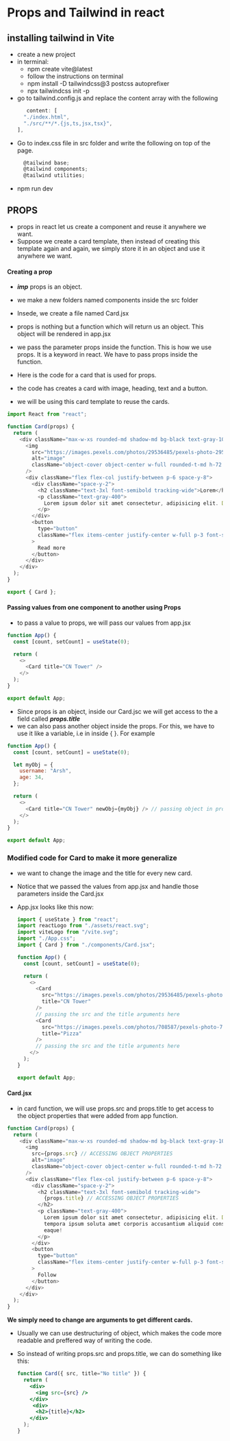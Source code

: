 # Props and Tailwind in react

## installing tailwind in Vite

- create a new project
- in terminal:
  - npm create vite@latest
  - follow the instructions on terminal
  - npm install -D tailwindcss@3 postcss autoprefixer
  - npx tailwindcss init -p
- go to tailwind.config.js and replace the content array with the following
  ```js
     content: [
    "./index.html",
    "./src/**/*.{js,ts,jsx,tsx}",
  ],
  ```
- Go to index.css file in src folder and write the following on top of the page.
  ```js
    @tailwind base;
    @tailwind components;
    @tailwind utilities;
  ```
- npm run dev

## PROPS

- props in react let us create a component and reuse it anywhere we want.
- Suppose we create a card template, then instead of creating this template again and again, we simply store it in an object and use it anywhere we want.

#### Creating a prop

- **_imp_** props is an object.
- we make a new folders named components inside the src folder
- Insede, we create a file named Card.jsx
- props is nothing but a function which will return us an object. This object will be rendered in app.jsx
- we pass the parameter props inside the function. This is how we use props. It is a keyword in react. We have to pass props inside the function.

- Here is the code for a card that is used for props.
- the code has creates a card with image, heading, text and a button.
- we will be using this card template to reuse the cards.

```js
import React from "react";

function Card(props) {
  return (
    <div className="max-w-xs rounded-md shadow-md bg-black text-gray-100 mb-8">
      <img
        src="https://images.pexels.com/photos/29536485/pexels-photo-29536485.jpeg"
        alt="image"
        className="object-cover object-center w-full rounded-t-md h-72 bg-gray-500"
      />
      <div className="flex flex-col justify-between p-6 space-y-8">
        <div className="space-y-2">
          <h2 className="text-3xl font-semibold tracking-wide">Lorem</h2>
          <p className="text-gray-400">
            Lorem ipsum dolor sit amet consectetur, adipisicing elit. Distinctio
          </p>
        </div>
        <button
          type="button"
          className="flex items-center justify-center w-full p-3 font-semibold tracking-wide rounded-md bg-gray-800 text-gray-200"
        >
          Read more
        </button>
      </div>
    </div>
  );
}

export { Card };
```

#### Passing values from one component to another using Props

- to pass a value to props, we will pass our values from app.jsx

```js
function App() {
  const [count, setCount] = useState(0);

  return (
    <>
      <Card title="CN Tower" />
    </>
  );
}

export default App;
```

- Since props is an object, inside our Card.jsc we will get access to the a field called **_props.title_**
- we can also pass another object inside the props. For this, we have to use it like a variable, i.e in inside { }. For example

```js
function App() {
  const [count, setCount] = useState(0);

  let myObj = {
    username: "Arsh",
    age: 34,
  };

  return (
    <>
      <Card title="CN Tower" newObj={myObj} /> // passing object in props.
    </>
  );
}

export default App;
```

### Modified code for Card to make it more generalize

- we want to change the image and the title for every new card.
- Notice that we passed the values from app.jsx and handle those parameters inside the Card.jsx
- App.jsx looks like this now:

  ```js
  import { useState } from "react";
  import reactLogo from "./assets/react.svg";
  import viteLogo from "/vite.svg";
  import "./App.css";
  import { Card } from "./components/Card.jsx";

  function App() {
    const [count, setCount] = useState(0);

    return (
      <>
        <Card
          src="https://images.pexels.com/photos/29536485/pexels-photo-29536485.jpeg"
          title="CN Tower"
        />
        // passing the src and the title arguments here
        <Card
          src="https://images.pexels.com/photos/708587/pexels-photo-708587.jpeg"
          title="Pizza"
        />
        // passing the src and the title arguments here
      </>
    );
  }

  export default App;
  ```

#### Card.jsx

- in card function, we will use props.src and props.title to get access to the object properties that were added from app function.

```js
function Card(props) {
  return (
    <div className="max-w-xs rounded-md shadow-md bg-black text-gray-100 mb-8">
      <img
        src={props.src} // ACCESSING OBJECT PROPERTIES
        alt="image"
        className="object-cover object-center w-full rounded-t-md h-72 bg-gray-500"
      />
      <div className="flex flex-col justify-between p-6 space-y-8">
        <div className="space-y-2">
          <h2 className="text-3xl font-semibold tracking-wide">
            {props.title} // ACCESSING OBJECT PROPERTIES
          </h2>
          <p className="text-gray-400">
            Lorem ipsum dolor sit amet consectetur, adipisicing elit. Distinctio
            tempora ipsum soluta amet corporis accusantium aliquid consectetur
            eaque!
          </p>
        </div>
        <button
          type="button"
          className="flex items-center justify-center w-full p-3 font-semibold tracking-wide rounded-md bg-gray-800 text-gray-200"
        >
          Follow
        </button>
      </div>
    </div>
  );
}
```

**We simply need to change are arguments to get different cards.**

- Usually we can use destructuring of object, which makes the code more readable and preffered way of writing the code.
- So instead of writing props.src and props.title, we can do something like this:

  ```jsx
  function Card({ src, title="No title" }) {
    return (
      <div>
        <img src={src} />
      </div>
       <div>
        <h2>{title}</h2>
      </div>
    );
  }
  ```
